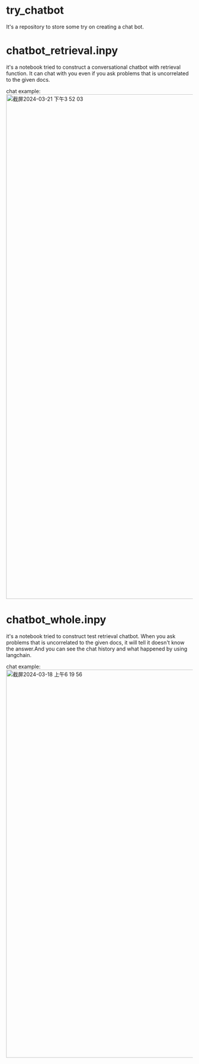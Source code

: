 # try_chatbot
It's a repository to store some try on creating a chat bot.

# chatbot_retrieval.inpy
it's a notebook tried to construct a conversational chatbot with retrieval function. It can chat with you even if you ask problems that is uncorrelated to the given docs.

chat example:<img width="1363" alt="截屏2024-03-21 下午3 52 03" src="https://github.com/RuiChen-03/try_chatbot/assets/142715573/7fec40c2-5155-48ef-9ccd-e609f521000d">



# chatbot_whole.inpy
it's a notebook tried to construct test retrieval chatbot. When you ask problems that is uncorrelated to the given docs, it will tell it doesn't know the answer.And you can see the chat history and what happened by using langchain.

chat example:<img width="1048" alt="截屏2024-03-18 上午6 19 56" src="https://github.com/RuiChen-03/try_chatbot/assets/142715573/207ce642-0665-4eb1-9b2b-0151121492b9">

